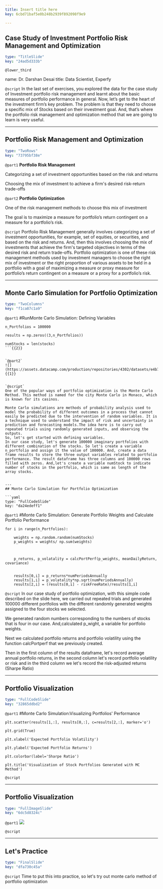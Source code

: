 ```yaml
---
title: Insert title here
key: 6cbd71baf5e0b248b2939f892098f9e9

---
```

## Case Study of Investment Portfolio Risk Management and Optimization

```yaml
type: "TitleSlide"
key: "24ad5d333b"
```

`@lower_third`

name: Dr. Darshan Desai
title: Data Scientist, Experfy 


`@script`
In the last set of exercises, you explored the data for the case study of Investment portfolio risk management and learnt about the basic measures of portfolio performance in general. Now, let’s get to the heart of the investment firm’s key problem. The problem is that they need to choose a specific mix of Stocks based on their investment goal. And, that’s where the portfolio risk management and optimization method that we are going to learn is very useful.


---
## Portfolio Risk Management and Optimization

```yaml
type: "TwoRows"
key: "73795bf38e"
```

`@part1`
**Portfolio Risk Management** 

 Categorizing a set of investment opportunities based on the risk and returns

Choosing the mix of investment to achieve a firm's desired risk-return trade-offs


`@part2`
**Portfolio Optimization** 

One of the risk management methods to choose this mix of investment 

The goal is to maximize a measure for portfolio’s return contingent on a measure for a portfolio’s risk.


`@script`
Portfolio Risk Management generally involves categorizing a set of investment opportunities, for example, set of equities, or securities, and based on the risk and returns. And, then this involves choosing the mix of investments that achieve the firm's targeted objectives in terms of the desired risk and return trade-offs. Portfolio optimization is one of these risk management methods used by investment managers to choose the right mix of investment or the right proportion of various assets to be held in a portfolio with a goal of maximizing a measure or proxy measure for portfolio’s return contingent on a measure or a proxy for a portfolio’s risk.


---
## Monte Carlo Simulation for Portfolio Optimization

```yaml
type: "TwoColumns"
key: "f1ca87c1a9"
```

`@part1`
#RunMonte Carlo Simulation: Defining Variables

```
n_Portfolios = 100000 

results = np.zeros((3,n_Portfolios))

numStocks = len(stocks)
```{{2}}


`@part2`
![](https://assets.datacamp.com/production/repositories/4302/datasets/e4b7fa02ec659b2ef5299bf3675cea6bf6e62211/casino.png) {{1}}


`@script`
One of the popular ways of portfolio optimization is the Monte Carlo Method. This method is named for the city Monte Carlo in Monaco, which is known for its casinos.

Monte Carlo simulations are methods of probability analysis used to model the probability of different outcomes in a process that cannot easily be predicted due to the intervention of random variables. It is a technique used to understand the impact of risk and uncertainty in prediction and forecasting models.The idea here is to carry out repeated trials using randomly generated inputs, and observing the outputs. 
So, let's get started with defining variables.
In our case study, let's generate 100000 imaginary portfolios with different combination of the stocks. So let's create a variable n_portfolio and assign it the value of 100000. And, create a data frame results to store the three output variables related to portfolio performance. The result dataframe has three columns and 100000 rows filled with zeros. And,let's create a variable numStock to indicate number of stocks in the portfolio, which is same as length of the array stocks.


---
## Monte Carlo Simulation for Portfolio Optimization

```yaml
type: "FullCodeSlide"
key: "da24edeff1"
```

`@part1`
#Monte Carlo Simulation: Generate Portfolio Weights and Calculate Portfolio Performance

```
for i in range(n_Portfolios):

    weights = np.random.random(numStocks)
    p_weights = weights/ np.sum(weights)

   

    p_returns, p_volatality = calcPortPerf(p_weights, meanDailyReturn, covariance)


    results[0,i] = p_returns*numPeriodsAnnually
    results[1,i] = p_volatality*np.sqrt(numPeriodsAnnually)
    results[2,i] = (results[0,i] - riskFreeRate)/results[1,i]
```


`@script`
In our case study of portfolio optimization, with this simple code described on the slide here, we carried out repeated trials and generated 100000 different portfolios with the different randomly generated weights assigned to the four stocks we selected.

We generated random numbers corresponding to the numbers of stocks that is four in our case. And,calculated p_wight, a variable for portfolio weights.

Next we calculated portfolio returns and portfolio volatility using the function calcPortperf that we previously created.
 
Then in the first column of the results dataframe, let's record average annual portfolio returns, in the second column let's record portfolio volatility or risk and in the third column we let's record the risk-adjusted returns (Sharpe Ratio)


---
## Portfolio Visualization

```yaml
type: "FullCodeSlide"
key: "32865ddbd2"
```

`@part1`
#Monte Carlo Simulation:Visualizing Portfolios' Performance
```
plt.scatter(results[1,:], results[0,:], c=results[2,:], marker='o')

plt.grid(True)

plt.xlabel('Expected Portfolio Volatility')

plt.ylabel('Expected Portfolio Returns')

plt.colorbar(label='Sharpe Ratio')

plt.title('Visualization of Stock Portfolios Generated with MC Method')
```


`@script`



---
## Portfolio Visualization

```yaml
type: "FullImageSlide"
key: "6dc5d8324c"
```

`@part1`
![](https://assets.datacamp.com/production/repositories/4302/datasets/2398dcea6382b83fad4f19ea2fa77d41a44b2ce4/Monte%20Carlo%20Simulation.png)


`@script`



---
## Let's Practice

```yaml
type: "FinalSlide"
key: "dfa730c45a"
```

`@script`
Time to put this into practice, so let's try out monte carlo method of portfolio optimization

